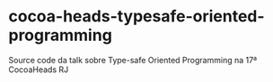 # cocoa-heads-typesafe-oriented-programming
Source code da talk sobre Type-safe Oriented Programming na 17ª CocoaHeads RJ
